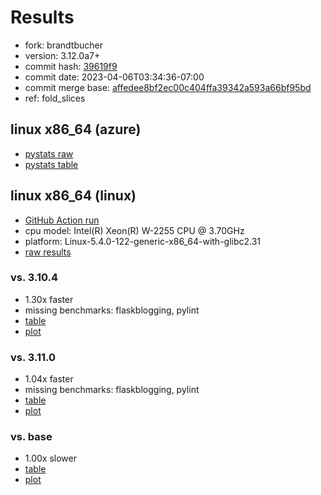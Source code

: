 # Results

- fork: brandtbucher
- version: 3.12.0a7+
- commit hash: [39619f9](https://github.com/brandtbucher/cpython/commit/39619f9)
- commit date: 2023-04-06T03:34:36-07:00
- commit merge base: [affedee8bf2ec00c404ffa39342a593a66bf95bd](https://github.com/brandtbucher/cpython/commit/affedee8bf2ec00c404ffa39342a593a66bf95bd)
- ref: fold_slices

## linux x86_64 (azure)

- [pystats raw](bm-20230406-azure-x86_64-brandtbucher-fold_slices-3.12.0a7%2B-39619f9-pystats.json)
- [pystats table](bm-20230406-azure-x86_64-brandtbucher-fold_slices-3.12.0a7%2B-39619f9-pystats.md)

## linux x86_64 (linux)

- [GitHub Action run](https://github.com/faster-cpython/benchmarking/actions/runs/4633367492)
- cpu model: Intel(R) Xeon(R) W-2255 CPU @ 3.70GHz
- platform: Linux-5.4.0-122-generic-x86_64-with-glibc2.31
- [raw results](bm-20230406-linux-x86_64-brandtbucher-fold_slices-3.12.0a7%2B-39619f9.json)

### vs. 3.10.4

- 1.30x faster
- missing benchmarks: flaskblogging, pylint
- [table](bm-20230406-linux-x86_64-brandtbucher-fold_slices-3.12.0a7%2B-39619f9-vs-3.10.4.md)
- [plot](bm-20230406-linux-x86_64-brandtbucher-fold_slices-3.12.0a7%2B-39619f9-vs-3.10.4.png)

### vs. 3.11.0

- 1.04x faster
- missing benchmarks: flaskblogging, pylint
- [table](bm-20230406-linux-x86_64-brandtbucher-fold_slices-3.12.0a7%2B-39619f9-vs-3.11.0.md)
- [plot](bm-20230406-linux-x86_64-brandtbucher-fold_slices-3.12.0a7%2B-39619f9-vs-3.11.0.png)

### vs. base

- 1.00x slower
- [table](bm-20230406-linux-x86_64-brandtbucher-fold_slices-3.12.0a7%2B-39619f9-vs-base.md)
- [plot](bm-20230406-linux-x86_64-brandtbucher-fold_slices-3.12.0a7%2B-39619f9-vs-base.png)

